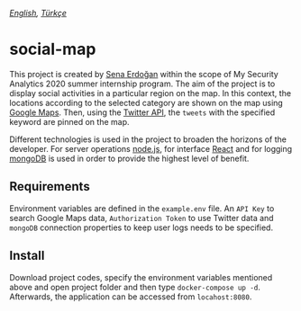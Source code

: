 *[English](README.md), [Türkçe](README.tr.md)*

# social-map

This project is created by [Sena Erdoğan](https://github.com/senaerdogan) within the scope of My Security Analytics 2020 summer internship program. The aim of the project is to display social activities in a particular region on the map. In this context, the locations according to the selected category are shown on the map using [Google Maps](https://developers.google.com/maps/documentation/javascript/get-api-key). Then, using the [Twitter API](https://developer.twitter.com/en/docs/twitter-api), the `tweets` with the specified keyword are pinned on the map.

Different technologies is used in the project to broaden the horizons of the developer. For server operations [node.js](https://nodejs.org/en/), for interface [React](https://reactjs.org/) and for logging [mongoDB](https://www.mongodb.com/) is used in order to provide the highest level of benefit.

## Requirements

Environment variables are defined in the `example.env` file. An `API Key` to search Google Maps data, `Authorization Token` to use Twitter data and `mongoDB` connection properties to keep user logs needs to be specified.

## Install

Download project codes, specify the environment variables mentioned above and open project folder and then type `docker-compose up -d`. Afterwards, the application can be accessed from `locahost:8080`.